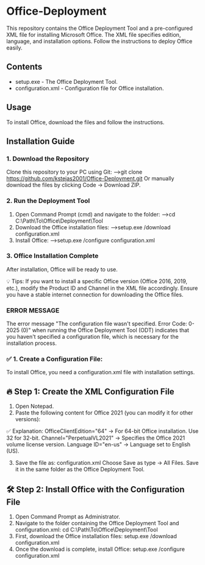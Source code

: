# Office-Deployment
This repository contains the Office Deployment Tool and a pre-configured XML file for installing Microsoft Office. The XML file specifies edition, language, and installation options. Follow the instructions to deploy Office easily.

## Contents
- setup.exe - The Office Deployment Tool.
- configuration.xml - Configuration file for Office installation.

## Usage
To install Office, download the files and follow the instructions.

## Installation Guide

### 1. Download the Repository
Clone this repository to your PC using Git:
  -->git clone https://github.com/kstejas2001/Office-Deployment.git
Or manually download the files by clicking Code → Download ZIP.

### 2. Run the Deployment Tool
1. Open Command Prompt (cmd) and navigate to the folder:
  -->cd C:\Path\To\Office\Deployment\Tool
2. Download the Office installation files:
  -->setup.exe /download configuration.xml
3. Install Office:
  -->setup.exe /configure configuration.xml
   
### 3. Office Installation Complete
After installation, Office will be ready to use.

💡 Tips:
If you want to install a specific Office version (Office 2016, 2019, etc.), modify the Product ID and Channel in the XML file accordingly.
Ensure you have a stable internet connection for downloading the Office files.

### ERROR MESSAGE
The error message "The configuration file wasn't specified. Error Code: 0-2025 (0)" when running the Office Deployment Tool (ODT) indicates that you haven't specified a configuration file, which is necessary for the installation process.


### ✅ 1. Create a Configuration File:
To install Office, you need a configuration.xml file with installation settings.

## 🔥 Step 1: Create the XML Configuration File

  1. Open Notepad.
  2. Paste the following content for Office 2021 (you can modify it for other versions):
            <Configuration>
              <Add OfficeClientEdition="64" Channel="PerpetualVL2021">
                <Product ID="ProPlus2021Volume">
                  <Language ID="en-us" />
                </Product>
              </Add>
              <Display Level="Full" AcceptEULA="TRUE" />
              <Property Name="AUTOACTIVATE" Value="1" />
            </Configuration>

✅ Explanation:
OfficeClientEdition="64" → For 64-bit Office installation. Use 32 for 32-bit.
Channel="PerpetualVL2021" → Specifies the Office 2021 volume license version.
Language ID="en-us" → Language set to English (US).
  
3. Save the file as:
            configuration.xml
Choose Save as type → All Files.
Save it in the same folder as the Office Deployment Tool.

## 🛠️ Step 2: Install Office with the Configuration File

1. Open Command Prompt as Administrator.
2. Navigate to the folder containing the Office Deployment Tool and configuration.xml:
            cd C:\Path\To\Office\Deployment\Tool
3. First, download the Office installation files:
            setup.exe /download configuration.xml
4. Once the download is complete, install Office:
            setup.exe /configure configuration.xml
